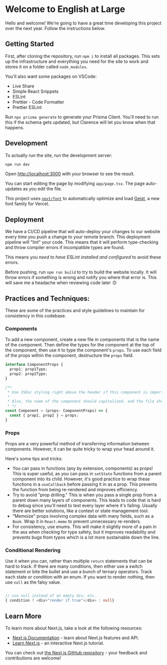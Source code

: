# Welcome to English at Large

Hello and welcome! We're going to have a great time developing this project over the next year. Follow the instructions below.

## Getting Started

First, after cloning the repository, run `npm i` to install all packages. This sets up the infrastructure and everything you need for the site to work and stores it on a folder called `node_modules`.

You'll also want some packages on VSCode:

- Live Share
- Simple React Snippets
- ESLint
- Prettier - Code Formatter
- Prettier ESLint

Run `npx prisma generate` to generate your Prisma Client. You'll need to run this if the schema gets updated, but Clarence will let you know when that happens.

## Development

To actually run the site, run the development server:

```bash
npm run dev
```

Open [http://localhost:3000](http://localhost:3000) with your browser to see the result.

You can start editing the page by modifying `app/page.tsx`. The page auto-updates as you edit the file.

This project uses [`next/font`](https://nextjs.org/docs/app/building-your-application/optimizing/fonts) to automatically optimize and load [Geist](https://vercel.com/font), a new font family for Vercel.


## Deployment

We have a CI/CD pipeline that will auto-deploy your changes to our website every time you push a change to your remote branch. This deployment pipeline will "lint" your code. This means that it will perform type-checking and throw compiler errors if incompatible types are found.

This means you *need to have ESLint installed and configured* to avoid these errors. 

Before pushing, run `npm run build` to try to build the website locally. It will throw errors if something is wrong and notify you where that error is. This will save me a headache when reviewing code later :D

## Practices and Techniques:

These are some of the practices and style guidelines to maintain for consistency in this codebase.

### Components

To add a new component, create a new file in components that is the name of the component. Then define the types for the component at the top of the component, then use it to type the component's `props`. To use each field of the props within the component, destructure the `props` field.

```typescript
interface ComponentProps {
  prop1: prop1Type;
  prop2: prop2Type;
}

/**
 * Use JSDoc styling right above the header if this component is important.
 * 
 * Also, the name of the component should capitalized, and the file should be the same. 
 * */
const Component = (props: ComponentProps) => {
  const { prop1, prop2 } = props;
}
```

### Props

Props are a very powerful method of transferring information between components. However, it can be quite tricky to wrap your head around it.

Here's some tips and tricks:
- You can pass in functions (any by extension, components) as props! This is super useful, as you can pass in `setState` functions from a parent component into its child. However, it's good practice to wrap these functions in a `useCallback` before passing it in as a prop. This prevents the function from being re-rendered and improves efficiency.
- Try to avoid "prop drilling." This is when you pass a single prop from a parent down many layers of components. This leads to code that is hard to debug since you'll need to test every layer where it's failing. Usually there are better solutions, like a context or state management tool.
- "Memoize" props involving complex data with many fields, such as a `Book`. Wrap it in `React.memo` to prevent unnecessary re-renders.
- For consistency, use enums. This will make it slightly more of a pain in the ass when checking for type safety, but it improves readability and prevents bugs from typos which is a lot more sustainable down the line.


### Conditional Rendering 

Use it when you can, rather than multiple `return` statements that can be hard to track. If there are many conditions, then either use a switch statement or bite the bullet and use a bunch of ternary operators. Track each state or condition with an enum. If you want to render nothing, then use `null` as the falsy value.
```typescript

// use null instead of an empty div, etc.
{ condition ? <div>"render if true"</div> : null}

```


## Learn More

To learn more about Next.js, take a look at the following resources:

- [Next.js Documentation](https://nextjs.org/docs) - learn about Next.js features and API.
- [Learn Next.js](https://nextjs.org/learn) - an interactive Next.js tutorial.

You can check out [the Next.js GitHub repository](https://github.com/vercel/next.js) - your feedback and contributions are welcome!